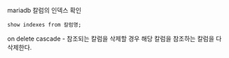 mariadb 칼럼의 인덱스 확인

```
show indexes from 칼럼명;
```



on delete cascade - 참조되는 칼럼을 삭제할 경우 해당 칼럼을 참조하는 칼럼을 다 삭제한다.